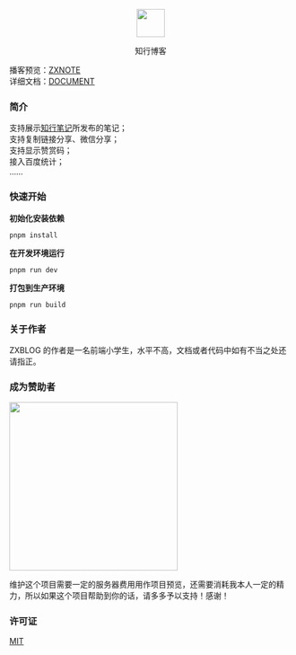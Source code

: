<p align="center">
  <img src="" width="50px" />
</p>

<p align="center">
  <span style="color: ">知行博客</span>
</p>

播客预览：[ZXNOTE](https://zxctb.top:9090)  
详细文档：[DOCUMENT]()

### 简介

支持展示[知行笔记](https://github.com/xtthaop/zxnote-web)所发布的笔记；  
支持复制链接分享、微信分享；  
支持显示赞赏码；  
接入百度统计；  
……

### 快速开始

**初始化安装依赖**

```
pnpm install
```

**在开发环境运行**

```
pnpm run dev
```

**打包到生产环境**

```
pnpm run build
```

### 关于作者

ZXBLOG 的作者是一名前端小学生，水平不高，文档或者代码中如有不当之处还请指正。

### 成为赞助者

<img src="https://github.com/xtthaop/image-lib/blob/master/comodo-admin/sponsor.png?raw=true" width="300px" />

维护这个项目需要一定的服务器费用用作项目预览，还需要消耗我本人一定的精力，所以如果这个项目帮助到你的话，请多多予以支持！感谢！

### 许可证

[MIT](LICENSE.md)
